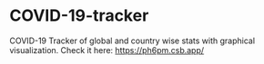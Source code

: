 # COVID-19-tracker
COVID-19 Tracker of global and country wise stats with graphical visualization.
Check it here: 
https://ph6pm.csb.app/
